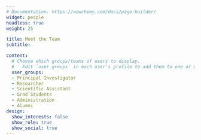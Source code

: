 ```yaml
---
# Documentation: https://wowchemy.com/docs/page-builder/
widget: people
headless: true
weight: 25

title: Meet the Team
subtitle:

content:
  # Choose which groups/teams of users to display.
  #   Edit `user_groups` in each user's profile to add them to one or more of these groups.
  user_groups:
  - Principal Investigator
  - Researcher
  - Scientific Assistant
  - Grad Students
  - Administration
  - Alumni
design:
  show_interests: false
  show_role: true
  show_social: true
---
```

